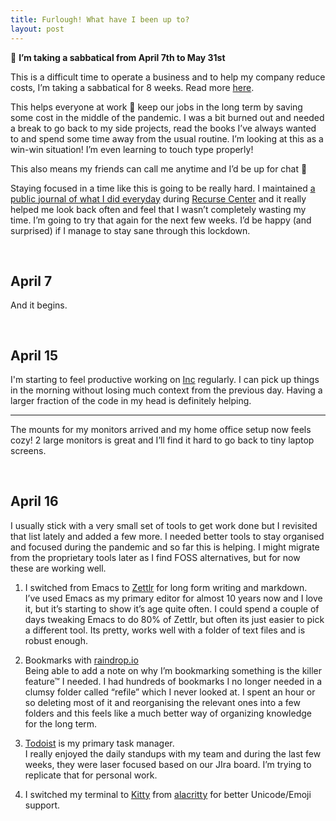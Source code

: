 ```yaml
---
title: Furlough! What have I been up to?
layout: post
---
```


📣 **I’m taking a sabbatical from April 7th to May 31st**

This is a difficult time to operate a business and to help my company reduce costs, I’m taking a sabbatical for 8 weeks. Read more [here](https://techcrunch.com/2020/03/31/monzo-ceo-wont-take-a-salary).

This helps everyone at work 🤞 keep our jobs in the long term by saving some cost in the middle of the pandemic. I was a bit burned out and needed a break to go back to my side projects, read the books I’ve always wanted to and spend some time away from the usual routine. I’m looking at this as a win-win situation! I’m even learning to touch type properly!

This also means my friends can call me anytime and I’d be up for chat 🙌

Staying focused in a time like this is going to be really hard. I maintained [a public journal of what I did everyday](/2017/08/10/rc.html) during [Recurse Center](recurse.com) and it really helped me look back often and feel that I wasn’t completely wasting my time. I’m going to try that again for the next few weeks. I’d be happy (and surprised) if I manage to stay sane through this lockdown.

## April 7

And it begins.

## April 15

I'm starting to feel productive working on [Inc] regularly. I can pick up things in the morning without losing much context from the previous day. Having a larger fraction of the code in my head is definitely helping.

---

The mounts for my monitors arrived and my home office setup now feels cozy! 2 large monitors is great and I’ll find it hard to go back to tiny laptop screens.

## April 16

I usually stick with a very small set of tools to get work done but I revisited that list lately and added a few more. I needed better tools to stay organised and focused during the pandemic and so far this is helping.  I might migrate from the proprietary tools later as I find FOSS alternatives, but for now these are working well.

1. I switched from Emacs to [Zettlr](zettlr.com) for long form writing and markdown.  
I’ve used Emacs as my primary editor for almost 10 years now and I love it, but it’s starting to show it’s age quite often. I could spend a couple of days tweaking Emacs to do 80% of Zettlr, but often its just easier to pick a different tool. Its pretty, works well with a folder of text files and is robust enough.

2. Bookmarks with [raindrop.io](raindrop.io)  
Being able to add a note on why I’m bookmarking something is the killer feature™ I needed. I had hundreds of bookmarks I no longer needed in a clumsy folder called “refile” which I never looked at. I spent an hour or so deleting most of it and reorganising the relevant ones into a few folders and this feels like a much better way of organizing knowledge for the long term.

3. [Todoist](todoist.com) is my primary task manager.  
I really enjoyed the daily standups with my team and during the last few weeks, they were laser focused based on our JIra board. I’m trying to replicate that for personal work.

4. I switched my terminal to [Kitty](https://sw.kovidgoyal.net/kitty) from [alacritty](https://github.com/alacritty/alacritty) for better Unicode/Emoji support.


<style type="text/css">
      h2 {margin-top: 60px;}
 </style>

[Furlough]: https://www.gov.uk/guidance/check-if-you-could-be-covered-by-the-coronavirus-job-retention-scheme
[Inc]: https://github.com/jaseemabid/inc
